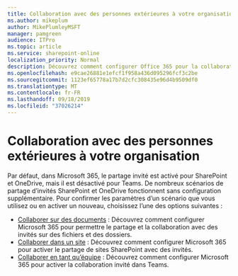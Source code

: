 ```yaml
---
title: Collaboration avec des personnes extérieures à votre organisation
ms.author: mikeplum
author: MikePlumleyMSFT
manager: pamgreen
audience: ITPro
ms.topic: article
ms.service: sharepoint-online
localization_priority: Normal
description: Découvrez comment configurer Office 365 pour la collaboration avec des utilisateurs invités.
ms.openlocfilehash: e9cae26881e1efcf1f958a436d095296fcf3c2be
ms.sourcegitcommit: 1123ef65778a17b7d2cfc308435e96d4b9509df0
ms.translationtype: MT
ms.contentlocale: fr-FR
ms.lasthandoff: 09/18/2019
ms.locfileid: "37026214"
---
```

# <a name="collaborating-with-people-outside-your-organization"></a>Collaboration avec des personnes extérieures à votre organisation

Par défaut, dans Microsoft 365, le partage invité est activé pour SharePoint et OneDrive, mais il est désactivé pour Teams. De nombreux scénarios de partage d’invités SharePoint et OneDrive fonctionnent sans configuration supplémentaire. Pour confirmer les paramètres d’un scénario que vous utilisez ou en activer un nouveau, choisissez l’une des options suivantes :

- [Collaborer sur des documents](collaborate-on-documents.md) : Découvrez comment configurer Microsoft 365 pour permettre le partage et la collaboration avec des invités sur des fichiers et des dossiers.
- [Collaborer dans un site](collaborate-in-a-site.md) : Découvrez comment configurer Microsoft 365 pour activer le partage de sites SharePoint avec des invités.
- [Collaborer en tant qu’équipe](collaborate-as-a-team.md) : Découvrez comment configurer Microsoft 365 pour activer la collaboration invité dans Teams.


